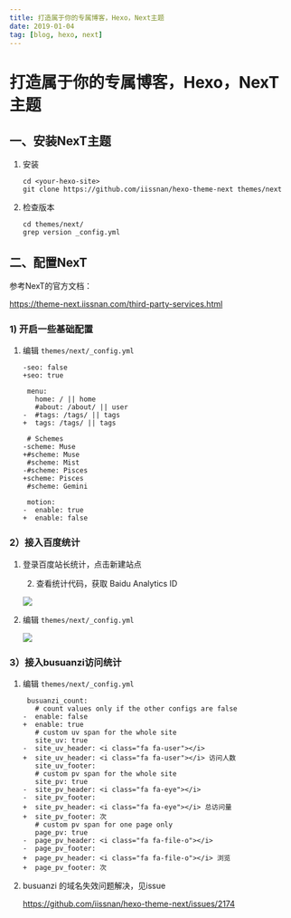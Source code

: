 ```yaml
---
title: 打造属于你的专属博客，Hexo，Next主题
date: 2019-01-04
tag: [blog, hexo, next]
---
```


# 打造属于你的专属博客，Hexo，NexT主题

## 一、安装NexT主题

1. 安装

   ```shell
   cd <your-hexo-site>
   git clone https://github.com/iissnan/hexo-theme-next themes/next
   ```

2. 检查版本

   ```shell
   cd themes/next/
   grep version _config.yml
   ```

## 二、配置NexT

参考NexT的官方文档：

https://theme-next.iissnan.com/third-party-services.html

### 1) 开启一些基础配置

1. 编辑 `themes/next/_config.yml`

   ```git
   -seo: false
   +seo: true
   ```

   ```git
    menu:
      home: / || home
      #about: /about/ || user
   -  #tags: /tags/ || tags
   +  tags: /tags/ || tags
   ```

   ```git
    # Schemes
   -scheme: Muse
   +#scheme: Muse
    #scheme: Mist
   -#scheme: Pisces
   +scheme: Pisces
    #scheme: Gemini
   ```

   ```git
    motion:
   -  enable: true
   +  enable: false
   ```

### 2）接入百度统计

 1. 登录百度站长统计，点击新建站点

	2. 查看统计代码，获取 Baidu Analytics ID

    ![](https://images.pandaomeng.com/0b0bf4f2cde82ccfca87eaca239e448d.jpg)

3. 编辑 `themes/next/_config.yml`

   ![](https://images.pandaomeng.com/f6147aae2be0d46099fa12c8fdce8c50.jpg)

### 3）接入busuanzi访问统计

1. 编辑 `themes/next/_config.yml`

   ```
    busuanzi_count:
      # count values only if the other configs are false
   -  enable: false
   +  enable: true
      # custom uv span for the whole site
      site_uv: true
   -  site_uv_header: <i class="fa fa-user"></i>
   +  site_uv_header: <i class="fa fa-user"></i> 访问人数
      site_uv_footer:
      # custom pv span for the whole site
      site_pv: true
   -  site_pv_header: <i class="fa fa-eye"></i>
   -  site_pv_footer:
   +  site_pv_header: <i class="fa fa-eye"></i> 总访问量
   +  site_pv_footer: 次
      # custom pv span for one page only
      page_pv: true
   -  page_pv_header: <i class="fa fa-file-o"></i>
   -  page_pv_footer:
   +  page_pv_header: <i class="fa fa-file-o"></i> 浏览
   +  page_pv_footer: 次
   ```

2. busuanzi 的域名失效问题解决，见issue

   https://github.com/iissnan/hexo-theme-next/issues/2174



